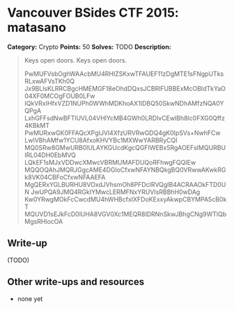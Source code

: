# Vancouver BSides CTF 2015: matasano

**Category:** Crypto
**Points:** 50
**Solves:** TODO
**Description:** 

> Keys open doors.
> Keys open doors.
> 
> PwMUFVsbOghWAAcbMU4RHlZSKxwTFAUEF11zDgMTE1sFNgpUTksRLxwAFVsTKh0Q
> Jx9BLlsKLRRCBgcHMEMGF18eOhdDQxsJCBRlFUBBExMcOBIdTkYaO04XF0MCOgFOUB0LFw
> IQkVRxIHfxVZD1NUPh0WWhMDKhoAX1IDBQ50SkwNDhAMfzNQA0YQPgA
> LxhGFFsdNwBFTlUVL04VHlYcMB4GWh0LRDlvCEwlBh8Ic0FXG0Qffz4KBkMT
> PwMURxwGK0FFAQcXPgIJVl4XfzURVRwGDQ4gK0IpSVs+NwhFCw
> LwIVBhAMfw1YCU8AfxoKHVYBc1MXWwYARBRyCQI
> MQ0SRw8GMwURB0lULAYKGUcdKgcQGFIWEBx5RgAOEFsIMQURBUIRL04DH0EbMVQ
> LQkEF1sMJxVDDwcXMwcVBRMUMAFDUQoRFhwgFQQIEw
> MQQOQAhJMQRJGgcAME4DGloCfxwNFAYNBQkgBQ0VRwwAKwkRGk8VK04CBFoCfxwNFAAEFA
> MgQERxYGLBURHU8VOxdJVhsmOh8PFDcIRVQgIB4ACRAAOkFTD0UN
> JwUPQA9JMQ4RGkIYMwcLERMFNxYRUVIsRBBhH0wDAg
> Kw0YRwgMOkFcCwcdMU4hWHBcfxIXFDoKExxyAkwpCBYMPA5cB0kT
> MQUVD1sEJkFcD0lUHA8VGV0Xc1MEQR8IDRNnSkwJBhgCNg9WTlQbMgsRHlocOA

## Write-up

(TODO)

## Other write-ups and resources

* none yet